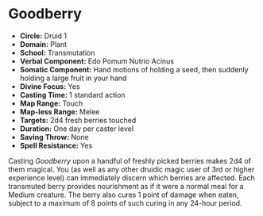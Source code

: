 # Goodberry

- **Circle:** Druid 1
- **Domain:** Plant
- **School:** Transmutation
- **Verbal Component:** Edo Pomum Nutrio Acinus
- **Somatic Component:** Hand motions of holding a seed, then suddenly holding a large fruit in your hand
- **Divine Focus:** Yes
- **Casting Time:** 1 standard action
- **Map Range:** Touch
- **Map-less Range:** Melee
- **Targets:** 2d4 fresh berries touched
- **Duration:** One day per caster level
- **Saving Throw:** None
- **Spell Resistance:** Yes

Casting *Goodberry* upon a handful of freshly picked berries makes 2d4 of them magical. You (as well as any other druidic magic user of 3rd or higher experience level) can immediately discern which berries are affected. Each transmuted berry provides nourishment as if it were a normal meal for a Medium creature. The berry also cures 1 point of damage when eaten, subject to a maximum of 8 points of such curing in any 24-hour period.
